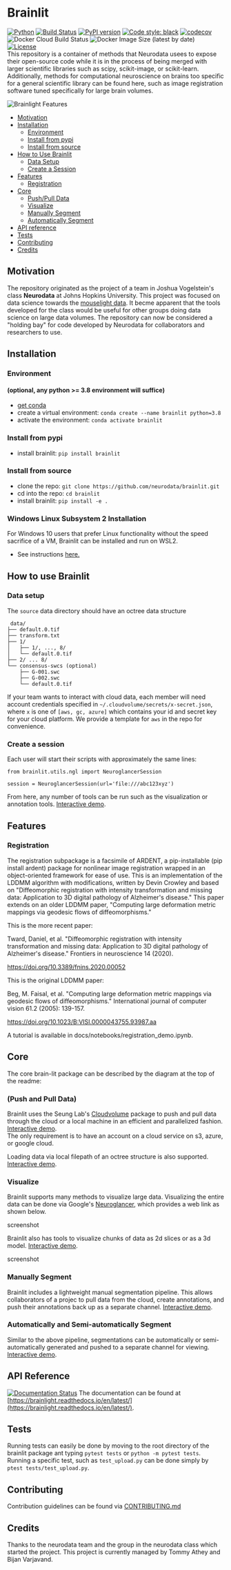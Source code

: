 # Brainlit

[![Python](https://img.shields.io/badge/python-3.7-blue.svg)]()
[![Build Status](https://travis-ci.com/neurodata/brainlit.svg?branch=master)](https://travis-ci.com/neurodata/brainlit)
[![PyPI version](https://badge.fury.io/py/brainlit.svg)](https://badge.fury.io/py/brainlit)
[![Code style: black](https://img.shields.io/badge/code%20style-black-000000.svg)](https://github.com/psf/black)
[![codecov](https://codecov.io/gh/neurodata/brainlit/branch/master/graph/badge.svg)](https://codecov.io/gh/neurodata/brainlit)
![Docker Cloud Build Status](https://img.shields.io/docker/cloud/build/bvarjavand/brainlit)
![Docker Image Size (latest by date)](https://img.shields.io/docker/image-size/bvarjavand/brainlit)
[![License](https://img.shields.io/badge/License-Apache%202.0-blue.svg)](https://opensource.org/licenses/Apache-2.0)  
This repository is a container of methods that Neurodata usees to expose their open-source code while it is in the process of being merged with larger scientific libraries such as scipy, scikit-image, or scikit-learn. Additionally, methods for computational neuroscience on brains too specific for a general scientific library can be found here, such as image registration software tuned specifically for large brain volumes.

![Brainlight Features](https://i.postimg.cc/QtG9Xs68/Brainlit.png)

- [Motivation](#motivation)
- [Installation](#installation)
  - [Environment](#environment)
  - [Install from pypi](#install-from-pypi)
  - [Install from source](#install-from-source)
- [How to Use Brainlit](#how-to-use-brainlit)
  - [Data Setup](#data-setup)
  - [Create a Session](#create-a-session)
- [Features](#features)
  - [Registration](#registration)
- [Core](#core)
  - [Push/Pull Data](#push-and-pull-data)
  - [Visualize](#visualize)
  - [Manually Segment](#manually-segment)
  - [Automatically Segment](#automatically-and-semi-automatically-segment)
- [API reference](#api-reference)
- [Tests](#tests)
- [Contributing](#contributing)
- [Credits](#credits)

## Motivation

The repository originated as the project of a team in Joshua Vogelstein's class **Neurodata** at Johns Hopkins University. This project was focused on data science towards the [mouselight data](https://www.hhmi.org/news/mouselight-project-maps-1000-neurons-and-counting-in-the-mouse-brain). It becme apparent that the tools developed for the class would be useful for other groups doing data science on large data volumes.
The repository can now be considered a "holding bay" for code developed by Neurodata for collaborators and researchers to use.

## Installation

### Environment
#### (optional, any python >= 3.8 environment will suffice)

- [get conda](https://docs.conda.io/projects/conda/en/latest/user-guide/getting-started.html)
- create a virtual environment: `conda create --name brainlit python=3.8`
- activate the environment: `conda activate brainlit`

### Install from pypi

- install brainlit: `pip install brainlit`

### Install from source

- clone the repo: `git clone https://github.com/neurodata/brainlit.git`
- cd into the repo: `cd brainlit`
- install brainlit: `pip install -e .`


### Windows Linux Subsystem 2 Installation
For Windows 10 users that prefer Linux functionality without the speed sacrifice of a VM, Brainlit can be installed and run on WSL2.
- See instructions [here.](WSL2-install-instructions.md)



## How to use Brainlit

### Data setup

The `source` data directory should have an octree data structure

```
 data/
├── default.0.tif
├── transform.txt
├── 1/
│   ├── 1/, ..., 8/
│   └── default.0.tif
├── 2/ ... 8/
└── consensus-swcs (optional)
    ├── G-001.swc
    ├── G-002.swc
    └── default.0.tif
```

If your team wants to interact with cloud data, each member will need account credentials specified in `~/.cloudvolume/secrets/x-secret.json`, where `x` is one of `[aws, gc, azure]` which contains your id and secret key for your cloud platform.
We provide a template for `aws` in the repo for convenience.

### Create a session

Each user will start their scripts with approximately the same lines:

```
from brainlit.utils.ngl import NeuroglancerSession

session = NeuroglancerSession(url='file:///abc123xyz')
```

From here, any number of tools can be run such as the visualization or annotation tools. [Interactive demo](https://github.com/neurodata/brainlit/blob/master/docs/notebooks/visualization/visualization.ipynb).

## Features

### Registration

The registration subpackage is a facsimile of ARDENT, a pip-installable (pip install ardent) package for nonlinear image registration wrapped in an object-oriented framework for ease of use. This is an implementation of the LDDMM algorithm with modifications, written by Devin Crowley and based on "Diffeomorphic registration with intensity transformation and missing data: Application to 3D digital pathology of Alzheimer's disease." This paper extends on an older LDDMM paper, "Computing large deformation metric mappings via geodesic flows of diffeomorphisms."

This is the more recent paper:

Tward, Daniel, et al. "Diffeomorphic registration with intensity transformation and missing data: Application to 3D digital pathology of Alzheimer's disease." Frontiers in neuroscience 14 (2020).

https://doi.org/10.3389/fnins.2020.00052

This is the original LDDMM paper:

Beg, M. Faisal, et al. "Computing large deformation metric mappings via geodesic flows of diffeomorphisms." International journal of computer vision 61.2 (2005): 139-157.

https://doi.org/10.1023/B:VISI.0000043755.93987.aa

A tutorial is available in docs/notebooks/registration_demo.ipynb.

## Core

The core brain-lit package can be described by the diagram at the top of the readme:

### (Push and Pull Data)

Brainlit uses the Seung Lab's [Cloudvolume](https://github.com/seung-lab/cloud-volume) package to push and pull data through the cloud or a local machine in an efficient and parallelized fashion. [Interactive demo](https://github.com/neurodata/brainlit/blob/master/docs/notebooks/utils/uploading_brains.ipynb).  
The only requirement is to have an account on a cloud service on s3, azure, or google cloud.

Loading data via local filepath of an octree structure is also supported. [Interactive demo](https://github.com/neurodata/brainlit/blob/master/docs/notebooks/utils/upload_brains.ipynb).

### Visualize

Brainlit supports many methods to visualize large data. Visualizing the entire data can be done via Google's [Neuroglancer](https://github.com/google/neuroglancer), which provides a web link as shown below.

screenshot

Brainlit also has tools to visualize chunks of data as 2d slices or as a 3d model. [Interactive demo](https://github.com/neurodata/brainlit/blob/master/docs/notebooks/visualization/visualization.ipynb).

screenshot

### Manually Segment

Brainlit includes a lightweight manual segmentation pipeline. This allows collaborators of a projec to pull data from the cloud, create annotations, and push their annotations back up as a separate channel. [Interactive demo](https://github.com/neurodata/brainlit/blob/master/docs/notebooks/pipelines/manual_segementation.ipynb).

### Automatically and Semi-automatically Segment

Similar to the above pipeline, segmentations can be automatically or semi-automatically generated and pushed to a separate channel for viewing. [Interactive demo](https://github.com/neurodata/brainlit/blob/master/docs/notebooks/pipelines/seg_pipeline_demo.ipynb).

## API Reference

[![Documentation Status](https://readthedocs.org/projects/brainlight/badge/?version=latest)](https://brainlight.readthedocs.io/en/latest/?badge=latest)
The documentation can be found at [https://brainlight.readthedocs.io/en/latest/](https://brainlight.readthedocs.io/en/latest/).

## Tests

Running tests can easily be done by moving to the root directory of the brainlit package ant typing `pytest tests` or `python -m pytest tests`.  
Running a specific test, such as `test_upload.py` can be done simply by `ptest tests/test_upload.py`.

## Contributing

Contribution guidelines can be found via [CONTRIBUTING.md](https://github.com/neurodata/brainlit/blob/master/CONTRIBUTING.md)

## Credits

Thanks to the neurodata team and the group in the neurodata class which started the project.
This project is currently managed by Tommy Athey and Bijan Varjavand.
